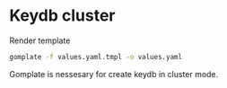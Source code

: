 # Keydb cluster

Render template 
```bash
gomplate -f values.yaml.tmpl -o values.yaml
```

Gomplate is nessesary for create keydb in cluster mode.
